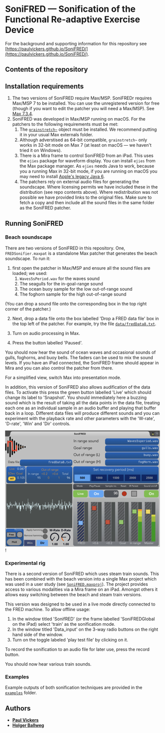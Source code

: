 # SoniFRED &mdash; Sonification of the Functional Re-adaptive Exercise Device

For the background and supporting information for this repository see
 [https://paulvickers.github.io/SoniFRED/](https://paulvickers.github.io/SoniFRED/).

## Contents of the repository


## Installation requirements
1. The two versions of SoniFRED require Max/MSP. SoniFREDr requires Max/MSP 7 to be installed.
 You can use the unregistered version for free (though if you want to edit the patcher you 
 will need a Max/MSP). See [Max 7.3.4](https://cycling74.com/downloads).
2. SoniFRED was developed in Max/MSP running on macOS. For the patchers to the following 
requirements must be met:
	1. The [`grainstretch~`](https://cycling74.com/tools/grainstretch) object must be installed.
	We recommend putting it in your usual Max externals folder. 
	2. Although adverstised as 64-bit compatible, `grainstretch~` only works in 32-bit
	mode on Max 7 (at least on macOS &mdash; we haven't tried it on Windows).
	3. There is a Mira frame to control SoniFRED from an iPad. This uses the `ejies` package
	for waveform display. You can install `ejies` from the Max package manager. As `ejies`
	needs Java to work, because you a running Max in 32-bit mode, if you are running 
	on macOS you may need to install [Apple's legacy Java 6](https://support.apple.com/kb/dl1572).
	4. The patchers rely on external audio files for generating the soundscape. Where
	licensing permits we have included these in the distribution (see repo contents above). Where
	redistribution was not possible we have provided links to the original files. Make
	sure to fetch a copy and then include all the sound files in the same folder as the
	SoniFRED patcher. 
	
## Running SoniFRED

### Beach soundscape
There are two versions of SoniFRED in this repository. One, `FREDSonifier.maxpat` is 
a standalone Max patcher that generates the beach soundscape. To run it:

1. first open the patcher in Max/MSP and ensure all the sound files are loaded; we used:
	1. `Waves5sPeriod.wav` for the waves sound
	2. The seagulls for the in-goal-range sound
	3. The ocean buoy sample for the low out-of-range sound
	4. The foghorn sample for the high out-of-range sound
	
(You can drop a sound file onto the corresponding box in the top right corner of the patcher.)

2. Next, drop a data file onto the box labelled 'Drop a FRED data file' box in the top
left of the patcher. For example, try the file [`data/fredData8.txt`](data/fredData8.txt).

3. Turn on audio processing in Max.

4. Press the button labelled 'Paused'. 

You should now hear the sound of ocean waves and occasional sounds of gulls, foghorns, and 
buoy bells. The faders can be used to mix the sound levels. If you have an iPad connected, 
the SoniFRED frame should appear in Mira and you can  also control the patcher from there.

For a simplified view, switch Max into presentation mode.

In addition, this version of SoniFRED also allows audification of the data files. To activate
this press the green button labelled 'Live' which should change its label to 'Snapshot'. 
You should immediately here a buzzing sound which is the result of taking all the data
points in the data file, treating each one as an individual sample in an audio buffer and playing that
buffer back in a loop. Different data files will produce different sounds and you can
experiment with the playback rate and other parameters with the 'W-rate', 'D-rate', 'Win'
and 'Dir' controls.

![SoniFRED iPad interface](./img/SoniFREDiPad.jpg)!

### Experimental rig
There is a second version of SoniFRED which uses steam train sounds. This has been combined
with the beach version into a single Max project which was used in a user study (see [`SoniFRED.maxproj`](src/SoniFRED.maxproj)). The 
project provides access to various modalities via a Mira frame on an iPad. Amongst others
it allows easy switching between the beach and steam train versions.

This version was designed to be used in a live mode directly connected to the FRED machine. 
To allow offline usage:
1. In the window titled 'SonifRED' (or the frame labelled 'SoniFREDGlobal on the iPad) select 'train' 
as the sonification mode.
2. In the window titled 'Data_input' on the 3-way radio buttons on the right hand side of the window.
3. Turn on the toggle labeled 'play test file' by clicking on it. 

To record the sonification to an audio file for later use, press the record button.

You should now hear various train sounds.

### Examples
Example outputs of both sonification techniques are provided in the [`examples`](examples) folder.






## Authors  
* [**Paul Vickers**](https://paulvickers.github.io)
* [**Holger Ballweg**](https://uiae.de/)
